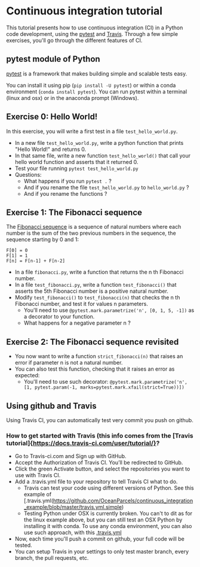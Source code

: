 # Continuous integration tutorial

This tutorial presents how to use continuous integration (CI) in a Python code development, using the [pytest](https://docs.pytest.org/en/latest/contents.html) and [Travis](https://travis-ci.com).
Through a few simple exercises, you'll go through the different features of CI.

## pytest module of Python

[pytest](https://docs.pytest.org/en/latest/contents.html) is a framework that makes building simple and scalable tests easy.

You can install it using pip (`pip install -U pytest`) or within a conda environment (`conda install pytest`).
You can run pytest within a terminal (linux and osx) or in the anaconda prompt (Windows).

## Exercise 0: Hello World!
In this exercise, you will write a first test in a file `test_hello_world.py`.
* In a new file `test_hello_world.py`, write a python function that prints "Hello World!" and returns 0.
* In that same file, write a new function `test_hello_world()` that call your hello world function and asserts that it returned 0.
* Test your file running `pytest test_hello_world.py`
* Questions:
  * What happens if you run `pytest .` ?
  * And if you rename the file `test_hello_world.py` to `hello_world.py` ?
  * And if you rename the functions ?
  
## Exercise 1: The Fibonacci sequence
The [Fibonacci sequence](https://en.wikipedia.org/wiki/Fibonacci_number) is a sequence of natural numbers where each number
is the sum of the two previous numbers in the sequence, the sequence starting by 0 and 1:
```
F[0] = 0
F[1] = 1
F[n] = F[n-1] + F[n-2]
```
* In a file `fibonacci.py`, write a function that returns the n th Fibonacci number.
* In a file `test_fibonacci.py`, write a function `test_fibonacci()` that asserts the 5th Fibonacci number is a positive natural number.
* Modify `test_fibonacci()` to `test_fibonacci(n)` that checks the n th Fibonacci number, and test it for values n parameters.
  * You'll need to use `@pytest.mark.parametrize('n', [0, 1, 5, -1])` as a decorator to your function.
  * What happens for a negative parameter n ?
  
## Exercise 2: The Fibonacci sequence revisited
* You now want to write a function `strict_fibonacci(n)` that raises an error if parameter n is not a natural number.
* You can also test this function, checking that it raises an error as expected:
  * You'll need to use such decorator: `@pytest.mark.parametrize('n', [1, pytest.param(-1, marks=pytest.mark.xfail(strict=True))])`

## Using github and Travis
Using Travis CI, you can automatically test very commit you push on github. 
### How to get started with Travis (this info comes from the [Travis tutorial]{https://docs.travis-ci.com/user/tutorial/}?
 * Go to Travis-ci.com and Sign up with GitHub.
 * Accept the Authorization of Travis CI. You’ll be redirected to GitHub.
 * Click the green Activate button, and select the repositories you want to use with Travis CI.
 * Add a .travis.yml file to your repository to tell Travis CI what to do.
   * Travis can test your code using different versions of Python.
     See this example of [.travis.yml(https://github.com/OceanParcels/continuous_integration_example/blob/master/travis.yml.simple)
   * Testing Python under OSX is currently broken. You can't to dit as for the linux example above, but you can still
     test an OSX Python by installing it with conda. To use any conda environment, you can also use such approach, with this
     [.travis.yml](https://github.com/OceanParcels/continuous_integration_example/blob/master/.travis.yml)
 * Now, each time you'll push a commit on github, your full code will be tested.
 * You can setup Travis in your settings to only test master branch, every branch, the pull requests, etc.
